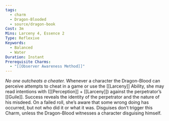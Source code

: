 ```yaml
---
tags:
  - charm
  - Dragon-Blooded
  - source/dragon-book
Cost: 3m
Mins: Larceny 4, Essence 2
Type: Reflexive
Keywords:
  - Balanced
  - Water
Duration: Instant
Prerequisite Charms:
  - "[[Observer Awareness Method]]"
---
```

*No one outcheats a cheater.*
Whenever a character the Dragon-Blood can perceive attempts to cheat in a game or use the [[Larceny]] Ability, she may read intentions with ([[Perception]] + [[Larceny]]) against the perpetrator’s [[Guile]]. Success reveals the identity of the perpetrator and the nature of his misdeed. On a failed roll, she’s aware that some wrong doing has occurred, but not who did it or what it was. Disguises don’t trigger this Charm, unless the Dragon-Blood witnesses a character disguising himself.